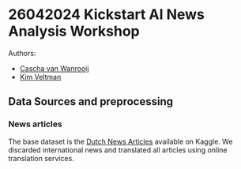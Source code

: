 # 26042024 Kickstart AI News Analysis Workshop
Authors: 
- [Cascha van Wanrooij](https://www.linkedin.com/in/caschavanwanrooij/)
- [Kim Veltman](https://www.linkedin.com/in/kim-veltman/)

## Data Sources and preprocessing

### News articles
The base dataset is the [Dutch News Articles](https://www.kaggle.com/datasets/maxscheijen/dutch-news-articles) available on Kaggle. We discarded international news and translated all articles using online translation services. 





